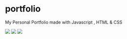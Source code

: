 # portfolio
My Personal Portfolio made with Javascript , HTML &amp; CSS

<img src="https://i.imgur.com/D77SvwA.png">
<img src="https://i.imgur.com/lP3pcul.png">
<img src="https://i.imgur.com/0DiLV2z.png">
